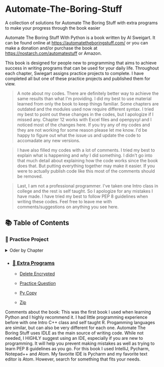 # Automate-The-Boring-Stuff
A collection of solutions for Automate The Boring Stuff with extra programs to make your progress through the book easier

Automate The Boring Stuff With Python is a book written by Al Sweigart. It can be found online at https://automatetheboringstuff.com/ or you can make a donation and/or purchase the book at https://nostarch.com/automatestuff or Amazon. 

This book is designed for people new to programming that aims to achieve success in writing programs that can be used for your daily life. Throughout each chapter, Swiegart assigns practice projects to complete. I have completed all but one of these practice projects and published them for view.

>A note about my codes. There are definitely better way to achieve the same results than what I'm providing. I did my best to use material learned from only the book to keep things familiar. Some chapters are outdated and the modules used now require different syntax. I tried my best to point out these changes in the codes, but I apologize if I missed any. Chapter 12 works with Excel files and openpyxyl and I noticed most of the changes here. If you try any of my codes and they are not working for some reason please let me know. I'd be happy to figure out what the issue us and update the code to accomadate any new versions.

>I have also filled my codes with a lot of comments. I tried my best to explain what is happening and *why* I did something. I didn't go into that much detail about explaining how the code works since the book does that. But putting everything together may make it easier. If you were to actually publish code like this most of the comments should be removed. 

>Last, I am not a professional programmer. I've taken one Intro class in college and the rest is self taught. So I apologize for any mistakes I have made. I have tried my best to follow PEP 8 guidelines when writing these codes. Feel free to leave me with comments/suggestions on anything you see here.

## 📚 Table of Contents

### 📃 Practice Project

<details>
<summary>Oder by Chapter</summary>

#### Chapter 03

- [Collatz Sequence](Practice-Projects/Ch%2003%20-%20Collatz%20Sequence.py)

#### Chapter 04

- [Character Picture Grid](Practice-Projects/Ch%2004%20-%20Character%20Picture%20Grid.py)

- [Comma Code](Practice-Projects/Ch%2004%20-%20Comma%20Code.py)

#### Chapter 05

- [Fantasy Game Inventory](Practice-Projects/Ch%2005%20-%20Fantasy%20Game%20Inventory.py)

- [List to Dictionary](Practice-Projects/Ch%2005%20-%20List%20to%20Dictionary.py)

#### Chapter 06

- [Table Printer](Practice-Projects/Ch%2006%20-%20Table%20Printer.py)

#### Chapter 07

- [Regex Strip](Practice-Projects/Ch%2007%20-%20Regex%20Strip.py)

- [Strong Password Detection](Practice-Projects/Ch%2007%20-%20Strong%20Password%20Detection.py)

#### Chapter 08

- [Extend Multiclipboard](Practice-Projects/Ch%2008%20-%20Extend%20Multiclipboard.py)

- [Mad Libs](Practice-Projects/Ch%2008%20-%20Mad%20Libs.py)

- [Regex Search](Practice-Projects/Ch%2008%20-%20Regex%20Search.py)

#### Chapter 09

- [Delete Unneeded Files](Practice-Projects/Ch%2009%20-%20Delete%20Unneeded%20Files.py)

- [Filling In The Gaps](Practice-Projects/Ch%2009%20-%20Filling%20In%20The%20Gaps.py)

- [Inserting The Gaps](Practice-Projects/Ch%2009%20-%20Inserting%20The%20Gaps.py)

- [Selective Copy](Practice-Projects/Ch%2009%20-%20Selective%20Copy.py)

#### Chapter 10

- [Debugging Coin Toss](Practice-Projects/Ch%2010%20-%20Debugging%20Coin%20Toss.py)

#### Chapter 11

- [Command Line Emailer](Practice-Projects/Ch%2011%20-%20Command%20Line%20Emailer.py)

- [Image Site Downloader](Practice-Projects/Ch%2011%20-%20Image%20Site%20Downloader.py)

- [Link Verification](Practice-Projects/Ch%2011%20-%20Link%20Verification.py)

- [2048](Practice-Projects/Ch%2011%20-%202048.py)

#### Chapter 12

- [Blank Row Inserter](Practice-Projects/Ch%2012%20-%20Blank%20Row%20Inserter.py)

- [Multiplication Table](Practice-Projects/Ch%2012%20-%20Multiplication%20Table.py)

- [Spreadsheet Cell Inverter](Practice-Projects/Ch%2012%20-%20Spreadsheet%20Cell%20Inverter.py)

- [Spreadsheet to Text](Practice-Projects/Ch%2012%20-%20Spreadsheet%20to%20Text.py)

- [Text Files to Spreadsheet](Practice-Projects/Ch%2012%20-%20Text%20Files%20to%20Spreadsheet.py)

#### Chapter 13

- [Brute-Force PDF Password Breaker](Practice-Projects/Ch%2013%20-%20Brute-Force%20PDF%20Password%20Breaker.py)

- [Custom Invitations as Word Documents](Practice-Projects/Ch%2013%20-%20Custom%20Invitations%20as%20Word%20Documents.py)

- [PDF Paranoia](Practice-Projects/Ch%2013%20-%20PDF%20Paranoia.py)

- [PDF Paranoia 2](Practice-Projects/Ch%2013%20-%20PDF%20Paranoia%202.py)

#### Chapter 14

- [Excel-to-CSV Converter](Practice-Projects/Ch%2014%20-%20Excel-to-CSV%20Converter.py)

#### Chapter 15

- [Prettified Stopwatch](Practice-Projects/Ch%2015%20-%20Prettified%20Stopwatch.py)

- [Scheduled Web Comic Downloader](Practice-Projects/Ch%2015%20-%20Scheduled%20Web%20Comic%20Downloader.py)

#### Chapter 16

- [Auto Unsubscribe](Practice-Projects/Ch%2016%20-%20Auto%20Unsubscriber.py)

- [Random Chore Assignment Emailer](Practice-Projects/Ch%2016%20-%20Random%20Chore%20Assignment%20Emailer.py)

- [Umbrella Reminder](Practice-Projects/Ch%2016%20-%20Umbrella%20Reminder.py)

#### Chapter 17

- [Custom Seating Cards](Practice-Projects/Ch%2017%20-%20Custom%20Seating%20Cards.py)

- [Identifying Photo Folders on the Hard Drive](Practice-Projects/Ch%2017%20-%20Identifying%20Photo%20Folders%20on%20the%20Hard%20Drive.py)

#### Chapter 18

- [Instant Messenger Bot](Practice-Projects/Ch%2018%20-%20Instant%20Messenger%20Bot.py)

- [Looking Busy](Practice-Projects/Ch%2018%20-%20Looking%20Busy.py)

</details>

* ### [📃 Extra Programs](/ExtraPrograms)
  * [Delete Encrypted](ExtraPrograms/Delete%20Encrypted.py)

  * [Practice Question](ExtraPrograms/Practice%20Questions.py)
  
  * [Py Copy](ExtraPrograms/Py%20Copy.py)
  
  * [Zip](ExtraPrograms/Zip.py)



Comments about the book:
This was the first book I used when learning Python and I highly recommend it. I had little programming experience before with one Intro C++ class and self taught R. Progamming languages are similar, but can also be very different for each one. Automate The Boring Stuff uses IDLE as the main source of writing code. While not needed, I HIGHLY suggest using an IDE, especially if you are new to programming. It will help you prevent making mistakes as well as trying to learn PEP 8 guidelines as you go. For this book I used IntelliJ, Pycharm, Notepad++ and Atom. My favorite IDE is Pycharm and my favorite text editor is Atom. However, search for something that fits your needs. 
